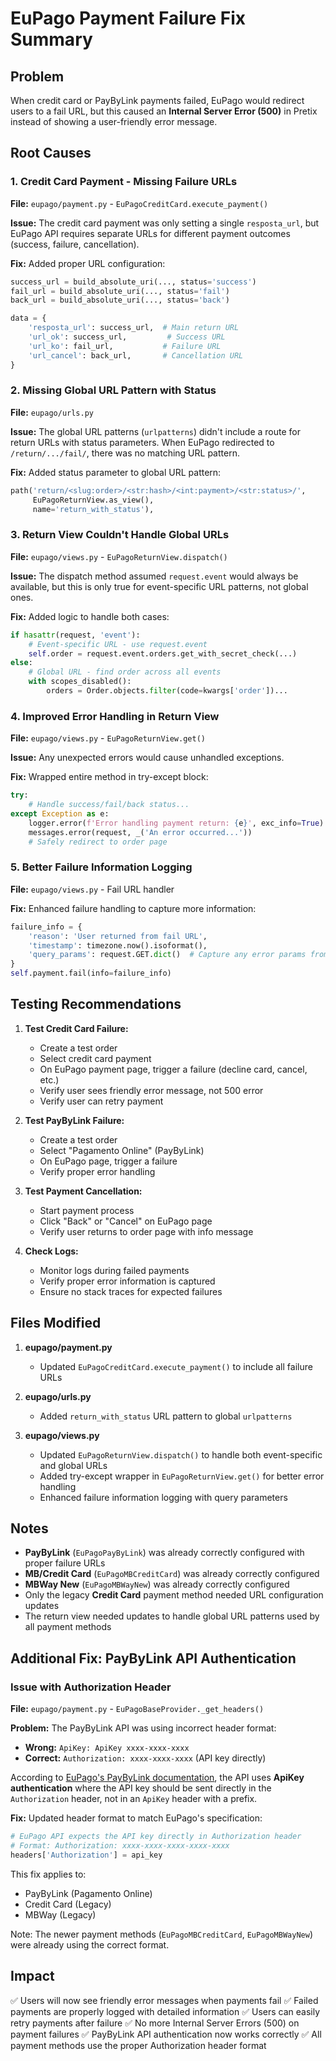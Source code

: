 # EuPago Payment Failure Fix Summary

## Problem
When credit card or PayByLink payments failed, EuPago would redirect users to a fail URL, but this caused an **Internal Server Error (500)** in Pretix instead of showing a user-friendly error message.

## Root Causes

### 1. Credit Card Payment - Missing Failure URLs
**File:** `eupago/payment.py` - `EuPagoCreditCard.execute_payment()`

**Issue:** The credit card payment was only setting a single `resposta_url`, but EuPago API requires separate URLs for different payment outcomes (success, failure, cancellation).

**Fix:** Added proper URL configuration:
```python
success_url = build_absolute_uri(..., status='success')
fail_url = build_absolute_uri(..., status='fail')
back_url = build_absolute_uri(..., status='back')

data = {
    'resposta_url': success_url,  # Main return URL
    'url_ok': success_url,         # Success URL
    'url_ko': fail_url,           # Failure URL
    'url_cancel': back_url,       # Cancellation URL
}
```

### 2. Missing Global URL Pattern with Status
**File:** `eupago/urls.py`

**Issue:** The global URL patterns (`urlpatterns`) didn't include a route for return URLs with status parameters. When EuPago redirected to `/return/.../fail/`, there was no matching URL pattern.

**Fix:** Added status parameter to global URL pattern:
```python
path('return/<slug:order>/<str:hash>/<int:payment>/<str:status>/', 
     EuPagoReturnView.as_view(), 
     name='return_with_status'),
```

### 3. Return View Couldn't Handle Global URLs
**File:** `eupago/views.py` - `EuPagoReturnView.dispatch()`

**Issue:** The dispatch method assumed `request.event` would always be available, but this is only true for event-specific URL patterns, not global ones.

**Fix:** Added logic to handle both cases:
```python
if hasattr(request, 'event'):
    # Event-specific URL - use request.event
    self.order = request.event.orders.get_with_secret_check(...)
else:
    # Global URL - find order across all events
    with scopes_disabled():
        orders = Order.objects.filter(code=kwargs['order'])...
```

### 4. Improved Error Handling in Return View
**File:** `eupago/views.py` - `EuPagoReturnView.get()`

**Issue:** Any unexpected errors would cause unhandled exceptions.

**Fix:** Wrapped entire method in try-except block:
```python
try:
    # Handle success/fail/back status...
except Exception as e:
    logger.error(f'Error handling payment return: {e}', exc_info=True)
    messages.error(request, _('An error occurred...'))
    # Safely redirect to order page
```

### 5. Better Failure Information Logging
**File:** `eupago/views.py` - Fail URL handler

**Fix:** Enhanced failure handling to capture more information:
```python
failure_info = {
    'reason': 'User returned from fail URL',
    'timestamp': timezone.now().isoformat(),
    'query_params': request.GET.dict()  # Capture any error params from EuPago
}
self.payment.fail(info=failure_info)
```

## Testing Recommendations

1. **Test Credit Card Failure:**
   - Create a test order
   - Select credit card payment
   - On EuPago payment page, trigger a failure (decline card, cancel, etc.)
   - Verify user sees friendly error message, not 500 error
   - Verify user can retry payment

2. **Test PayByLink Failure:**
   - Create a test order
   - Select "Pagamento Online" (PayByLink)
   - On EuPago page, trigger a failure
   - Verify proper error handling

3. **Test Payment Cancellation:**
   - Start payment process
   - Click "Back" or "Cancel" on EuPago page
   - Verify user returns to order page with info message

4. **Check Logs:**
   - Monitor logs during failed payments
   - Verify proper error information is captured
   - Ensure no stack traces for expected failures

## Files Modified

1. **eupago/payment.py**
   - Updated `EuPagoCreditCard.execute_payment()` to include all failure URLs

2. **eupago/urls.py**
   - Added `return_with_status` URL pattern to global `urlpatterns`

3. **eupago/views.py**
   - Updated `EuPagoReturnView.dispatch()` to handle both event-specific and global URLs
   - Added try-except wrapper in `EuPagoReturnView.get()` for better error handling
   - Enhanced failure information logging with query parameters

## Notes

- **PayByLink** (`EuPagoPayByLink`) was already correctly configured with proper failure URLs
- **MB/Credit Card** (`EuPagoMBCreditCard`) was already correctly configured
- **MBWay New** (`EuPagoMBWayNew`) was already correctly configured
- Only the legacy **Credit Card** payment method needed URL configuration updates
- The return view needed updates to handle global URL patterns used by all payment methods

## Additional Fix: PayByLink API Authentication

### Issue with Authorization Header
**File:** `eupago/payment.py` - `EuPagoBaseProvider._get_headers()`

**Problem:** The PayByLink API was using incorrect header format:
- **Wrong:** `ApiKey: ApiKey xxxx-xxxx-xxxx`
- **Correct:** `Authorization: xxxx-xxxx-xxxx` (API key directly)

According to [EuPago's PayByLink documentation](https://eupago.readme.io/reference/paybylink), the API uses **ApiKey authentication** where the API key should be sent directly in the `Authorization` header, not in an `ApiKey` header with a prefix.

**Fix:** Updated header format to match EuPago's specification:
```python
# EuPago API expects the API key directly in Authorization header
# Format: Authorization: xxxx-xxxx-xxxx-xxxx-xxxx
headers['Authorization'] = api_key
```

This fix applies to:
- PayByLink (Pagamento Online)
- Credit Card (Legacy)
- MBWay (Legacy)

Note: The newer payment methods (`EuPagoMBCreditCard`, `EuPagoMBWayNew`) were already using the correct format.

## Impact

✅ Users will now see friendly error messages when payments fail
✅ Failed payments are properly logged with detailed information
✅ Users can easily retry payments after failure
✅ No more Internal Server Errors (500) on payment failures
✅ PayByLink API authentication now works correctly
✅ All payment methods use the proper Authorization header format
